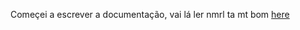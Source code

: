 Começei a escrever a documentação, vai lá ler nmrl ta mt bom [here](https://opensource-projects.gitbook.io/start/)